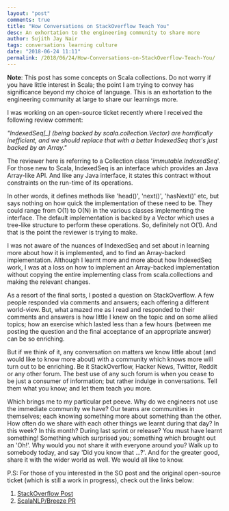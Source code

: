 ```yaml
---
layout: "post"
comments: true
title: "How Conversations on StackOverflow Teach You"
desc: An exhortation to the engineering community to share more
author: Sujith Jay Nair
tags: conversations learning culture
date: "2018-06-24 11:11"
permalink: /2018/06/24/How-Conversations-on-StackOverflow-Teach-You/
---
```


**Note**: This post has some concepts on Scala collections. Do not worry if you have little interest in Scala; the point I am trying to convey has significance beyond my choice of language. This is an exhortation to the engineering community at large to share our learnings more.

<!--break-->
I was working on an open-source ticket recently where I received the following review comment:

*"IndexedSeq[_] (being backed by scala.collection.Vector) are horrifically inefficient, and we should replace that with a better IndexedSeq that's just backed by an Array."*

The reviewer here is referring to a Collection class '*immutable.IndexedSeq*'. For those new to Scala, IndexedSeq is an interface which provides an Java Array-like API. And like any Java interface, it states this contract without constraints on the run-time of its operations.
 
In other words, it defines methods like 'head()', 'next()', 'hasNext()' etc, but says nothing on how quick the implementation of these need to be. They could range from O(1) to O(N) in the various classes implementing the interface. The default implementation is backed by a Vector which uses a tree-like structure to perform these operations. So, definitely not O(1). And that is the point the reviewer is trying to make.

I was not aware of the nuances of IndexedSeq and set about in learning more about how it is implemented, and to find an Array-backed implementation. Although I learnt more and more about how IndexedSeq work, I was at a loss on how to implement an Array-backed implementation without copying the entire implementing class from scala.collections and making the relevant changes.

As a resort of the final sorts, I posted a question on StackOverflow. A few people responded via comments and answers; each offering a different world-view. But, what amazed me as I read and responded to their comments and answers is how little I knew on the topic and on some allied topics; how an exercise which lasted less than a few hours (between me posting the question and the final acceptance of an appropriate answer) can be so enriching.

But if we think of it, any conversation on matters we know little about (and would like to know more about) with a community which knows more will turn out to be enriching. Be it StackOverflow, Hacker News, Twitter, Reddit or any other forum. The best use of any such forum is when you cease to be just a consumer of information; but rather indulge in conversations. Tell them what you know; and let them teach you more.

Which brings me to my particular pet peeve. Why do we engineers not use the immediate community we have? Our teams are communities in themselves; each knowing something more about something than the other. How often do we share with each other things we learnt during that day? In this week? In this month? During last sprint or release? You must have learnt something! Something which surprised you; something which brought out an 'Oh!'. Why would you not share it with everyone around you? Walk up to somebody today, and say 'Did you know that ...?'. And for the greater good, share it with the wider world as well. We would all like to know.

P.S: For those of you interested in the SO post and the original open-source ticket (which is still a work in progress), check out the links below:
1. [StackOverflow Post](https://stackoverflow.com/questions/49256315/how-to-implement-an-immutable-indexedseq-in-scala-backed-by-an-array)
2. [ScalaNLP/Breeze PR](https://github.com/scalanlp/breeze/pull/695)
